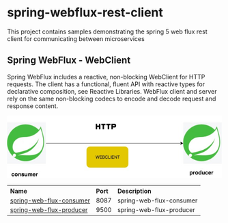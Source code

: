 # spring-webflux-rest-client
This project contains samples demonstrating the spring 5 web flux rest client for communicating between microservices

## Spring WebFlux - WebClient

Spring WebFlux includes a reactive, non-blocking WebClient for HTTP requests. The client has a functional, fluent API with reactive types for declarative composition, see Reactive Libraries. WebFlux client and server rely on the same non-blocking codecs to encode and decode request and response content.

![web client](docs/rest_webclient.jpg)

<table>
 <tr>
    <th style="text-align:left">Name</th>
    <th style="text-align:left">Port</th> 
    <th style="text-align:left">Description</th>
  </tr>
  <tr>
    <td><a href="https://github.com/BarathArivazhagan/spring-webflux-rest-webclient/tree/master/spring-web-flux-consumer"> spring-web-flux-consumer</a></td>
    <td>8087</td>
    <td>spring-web-flux-consumer</td>
  </tr>
  <tr>
    <td><a href="https://github.com/BarathArivazhagan/spring-webflux-rest-webclient/tree/master/spring-web-flux-producer">spring-web-flux-producer</a></td>
    <td>9500</td>
    <td>spring-web-flux-producer</td>
  </tr>
</table>
